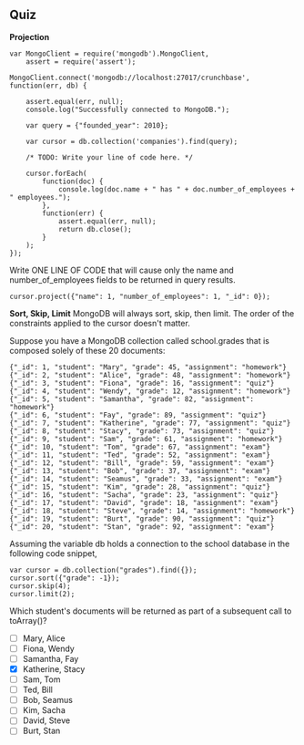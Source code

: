 ## Quiz
**Projection**
```
var MongoClient = require('mongodb').MongoClient,
    assert = require('assert');

MongoClient.connect('mongodb://localhost:27017/crunchbase', function(err, db) {

    assert.equal(err, null);
    console.log("Successfully connected to MongoDB.");

    var query = {"founded_year": 2010};

    var cursor = db.collection('companies').find(query);

    /* TODO: Write your line of code here. */

    cursor.forEach(
        function(doc) {
            console.log(doc.name + " has " + doc.number_of_employees + " employees.");
        },
        function(err) {
            assert.equal(err, null);
            return db.close();
        }
    );
});
```
Write ONE LINE OF CODE that will cause only the name and number\_of\_employees fields to be returned in query results.
```
cursor.project({"name": 1, "number_of_employees": 1, "_id": 0});
```

**Sort, Skip, Limit**
MongoDB will always sort, skip, then limit. The order of the constraints applied to the cursor doesn't matter.

Suppose you have a MongoDB collection called school.grades that is composed solely of these 20 documents:
```
{"_id": 1, "student": "Mary", "grade": 45, "assignment": "homework"}
{"_id": 2, "student": "Alice", "grade": 48, "assignment": "homework"}
{"_id": 3, "student": "Fiona", "grade": 16, "assignment": "quiz"}
{"_id": 4, "student": "Wendy", "grade": 12, "assignment": "homework"}
{"_id": 5, "student": "Samantha", "grade": 82, "assignment": "homework"}
{"_id": 6, "student": "Fay", "grade": 89, "assignment": "quiz"}
{"_id": 7, "student": "Katherine", "grade": 77, "assignment": "quiz"}
{"_id": 8, "student": "Stacy", "grade": 73, "assignment": "quiz"}
{"_id": 9, "student": "Sam", "grade": 61, "assignment": "homework"}
{"_id": 10, "student": "Tom", "grade": 67, "assignment": "exam"}
{"_id": 11, "student": "Ted", "grade": 52, "assignment": "exam"}
{"_id": 12, "student": "Bill", "grade": 59, "assignment": "exam"}
{"_id": 13, "student": "Bob", "grade": 37, "assignment": "exam"}
{"_id": 14, "student": "Seamus", "grade": 33, "assignment": "exam"}
{"_id": 15, "student": "Kim", "grade": 28, "assignment": "quiz"}
{"_id": 16, "student": "Sacha", "grade": 23, "assignment": "quiz"}
{"_id": 17, "student": "David", "grade": 18, "assignment": "exam"}
{"_id": 18, "student": "Steve", "grade": 14, "assignment": "homework"}
{"_id": 19, "student": "Burt", "grade": 90, "assignment": "quiz"}
{"_id": 20, "student": "Stan", "grade": 92, "assignment": "exam"}
```
Assuming the variable db holds a connection to the school database in the following code snippet,
```
var cursor = db.collection("grades").find({});
cursor.sort({"grade": -1});
cursor.skip(4);
cursor.limit(2);
```
Which student's documents will be returned as part of a subsequent call to toArray()?
 - [ ] Mary, Alice
 - [ ] Fiona, Wendy
 - [ ] Samantha, Fay
 - [x] Katherine, Stacy
 - [ ] Sam, Tom
 - [ ] Ted, Bill
 - [ ] Bob, Seamus
 - [ ] Kim, Sacha
 - [ ] David, Steve
 - [ ] Burt, Stan
